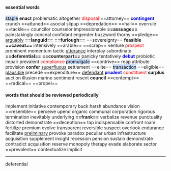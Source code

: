 #### essential words
<mark style="background: #ADCCFFA6;">staple</mark> **enact** problematic altogether <mark style="background: transparent; color: red">disposal</mark> ==attorney== <b><mark style="background: transparent; color: blue">contingent</mark></b> crunch ==attuned== asocial slipup ==depredation== ==hail== overrule ==tackle== councilor counselor impressionable **==assuage==** painstakingly conceal confidant engender buzzword thorny ==pledge== <u>arguably</u> **==languid==** **==furlough==** ==sovereignty== **feasible** **==caveat==** intensively ==arable== ==scrap== venture <mark style="background: transparent; color: red">prospect</mark> prominent momentum tactic <u>utterance</u> interplay subordinate **==deferential==** **==counterpart==** panicky tentatively <b><mark style="background: transparent; color: blue">debut</mark></b> probiotic impair prevalent <mark style="background: transparent; color: red">compliance</mark> <mark style="background: #ADCCFFA6;">promulgate</mark> ==contrive== reap attribute provision **confer** <u>superfluous</u> settlement ==elite== <mark style="background: #ADCCFFA6;">transaction</mark> ==eligible== <u>plausible</u> precede ==expenditure== <u>defendant</u> <b><mark style="background: transparent; color: blue">prudent</mark></b> <mark style="background: transparent; color: red">constituent</mark> **surplus** auction illusion marine sentiment resent **council** ==contempt== ==radical== ==propel==

#### words that should be reviewed periodically
implement initiative contemporary buck harsh abundance vision ==resemble== perceive upend organic communal corporation rigorous termination inevitably underlying **==frank==** verbalize revenue punctuality distorted demonstrate ==deception== tap indispensable confront roam fertilize premium evolve transparent reversible suspect overlook endurance facilitate <u>preliminary</u> provoke paradox peculiar urban infrastructure acquisition supplement insight recession pension sustain demonstrate contradict acquisition reserve monopoly therapy evade elaborate sector ==prevalent== contextualize implicit 


--- 
deferential 